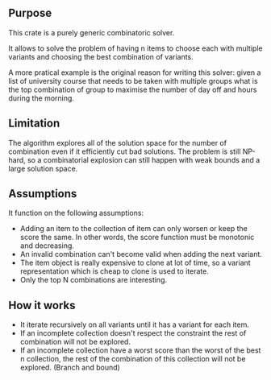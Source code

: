 ## Purpose

This crate is a purely generic combinatoric solver.

It allows to solve the problem of having n items to choose each with multiple variants and choosing the best combination of variants.

A more pratical example is the original reason for writing this solver: given a list of university course that needs to be taken with multiple groups what is the top combination of group to maximise the number of day off and hours during the morning.

## Limitation

The algorithm explores all of the solution space for the number of combination even if it efficiently cut bad solutions. The problem is still NP-hard, so a combinatorial explosion can still happen with weak bounds and a large solution space.

## Assumptions

It function on the following assumptions:

- Adding an item to the collection of item can only worsen or keep the score the same. In other words, the score function must be monotonic and decreasing.
- An invalid combination can't become valid when adding the next variant.
- The item object is really expensive to clone at lot of time, so a variant representation which is cheap to clone is used to iterate.
- Only the top N combinations are interesting.

## How it works

- It iterate recursively on all variants until it has a variant for each item.
- If an incomplete collection doesn't respect the constraint the rest of combination will not be explored.
- If an incomplete collection have a worst score than the worst of the best n collection, the rest of the combination of this collection will not be explored. (Branch and bound)

